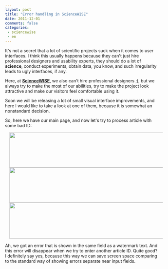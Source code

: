 ```yaml
---
layout: post
title: "Error handling in ScienceWISE"
date: 2011-12-01
comments: false
categories:
 - sciencewise
 - en
---
```



It's not a secret that a lot of scientific projects suck when it comes to user interfaces. I think this usually happens because they can't just hire professional designers and usability experts, they should do a lot of <b>science</b>, conduct experiments, obtain data, you know,<b> </b>and such irregularity leads to ugly interfaces, if any.

Here, at <b><a href="http://sciencewise.info/">ScienceWISE</a></b>, we also can't hire professional designers ;), but we always try to make the most of our abilities, try to make the project look attractive and make our visitors feel comfortable using it.

Soon we will be releasing a lot of small visual interface improvements, and here I would like to take a look at one of them, because it is somewhat an nonstandard decision.

So, here we have our main page, and now let's try to process article with some bad ID:

<a href="http://1.bp.blogspot.com/-saUxErwthBk/TtdCMH5JTYI/AAAAAAAADFU/VJ8XpmcWGwg/s1600/Screen+shot+2011-12-01+at+9.58.53+.png" imageanchor="1" style="margin-left: 1em; margin-right: 1em;"><img border="0" height="115" src="http://1.bp.blogspot.com/-saUxErwthBk/TtdCMH5JTYI/AAAAAAAADFU/VJ8XpmcWGwg/s640/Screen+shot+2011-12-01+at+9.58.53+.png" width="640" /></a>
<a href="http://3.bp.blogspot.com/-74hFyTC8u_4/TtdCMkcHXGI/AAAAAAAADFY/l2SmEMvlHUc/s1600/Screen+shot+2011-12-01+at+9.59.10+.png" imageanchor="1" style="margin-left: 1em; margin-right: 1em;"><img border="0" height="116" src="http://3.bp.blogspot.com/-74hFyTC8u_4/TtdCMkcHXGI/AAAAAAAADFY/l2SmEMvlHUc/s640/Screen+shot+2011-12-01+at+9.59.10+.png" width="640" /></a>
<a href="http://4.bp.blogspot.com/--DiQSo-KS_Y/TtdCNISBkcI/AAAAAAAADFk/4ybd9sM796A/s1600/Screen+shot+2011-12-01+at+9.59.28+.png" imageanchor="1" style="margin-left: 1em; margin-right: 1em;"><img border="0" height="118" src="http://4.bp.blogspot.com/--DiQSo-KS_Y/TtdCNISBkcI/AAAAAAAADFk/4ybd9sM796A/s640/Screen+shot+2011-12-01+at+9.59.28+.png" width="640" /></a>

Ah, we got an error that is shown in the same field as a watermark text. And this error will disappear when we try to enter another article ID. Quite good? I definitely say yes, because this way we can save screen space comparing to the standard way of showing errors separate near input fields.
